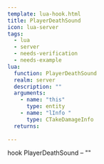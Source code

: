 ```yaml
---
template: lua-hook.html
title: PlayerDeathSound
icon: lua-server
tags:
  - lua
  - server
  - needs-verification
  - needs-example
lua:
  function: PlayerDeathSound
  realm: server
  description: ""
  arguments:
    - name: "this"
      type: entity
    - name: "lInfo "
      type: CTakeDamageInfo
  returns:
    
---
```


<div class="lua__search__keywords">
hook PlayerDeathSound &#x2013; ""
</div>
